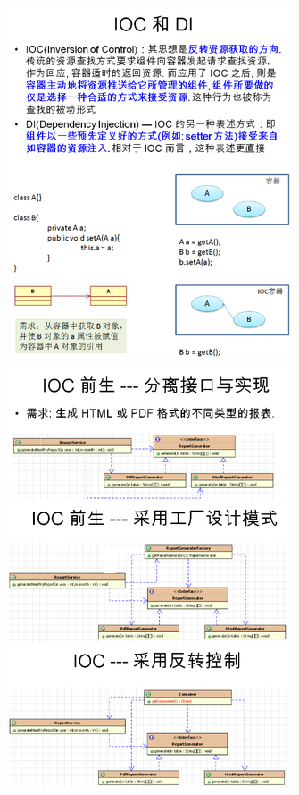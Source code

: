 ![](/assets/spring-1-7.png)![](/assets/spring-2-2.png)

![](/assets/spring-2-3.png)![](/assets/spring-2-4.png)![](/assets/spring-2-5.png)

